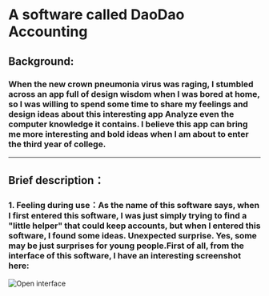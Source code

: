 # A software called DaoDao Accounting
## Background:
### When the new crown pneumonia virus was raging, I stumbled across an app full of design wisdom when I was bored at home, so I was willing to spend some time to share my feelings and design ideas about this interesting app Analyze even the computer knowledge it contains. I believe this app can bring me more interesting and bold ideas when I am about to enter the third year of college.
---
## Brief description：
### 1. Feeling during use：As the name of this software says, when I first entered this software, I was just simply trying to find a "little helper" that could keep accounts, but when I entered this software, I found some ideas. Unexpected surprise. Yes, some may be just surprises for young people.First of all, from the interface of this software, I have an interesting screenshot here:
![Open interface]()
